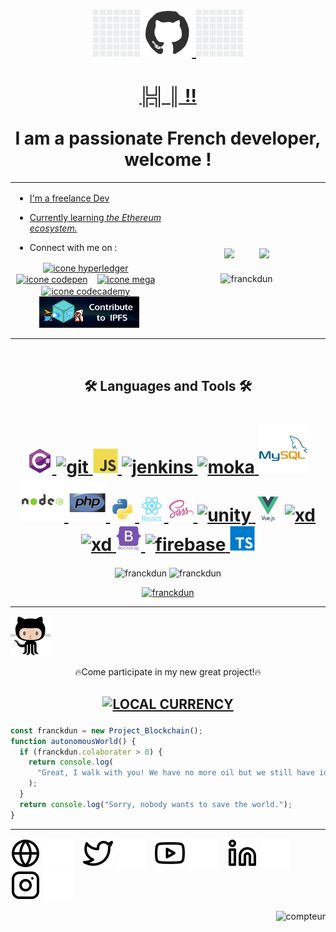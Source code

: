 <!-- frise -->
<h1 align="center"> <img src="./img/giphy005.webp" width="75px"> <a href="https://github.com/franckdun/Img-Banck/tree/main/img">  <img src="./img/gitcat.webp" width="76.5px"> </a>  <img src="https://github.com/franckdun/ImageBanck/blob/main/img/giphy005.webp" width="75px"> </h1>
 
<!-- Intro phrase HI !--> 
 
<h1 align="center"><a href="https://franckdun.github.io/002_Anim-texte-js/" target="_blank" width="76.5px" text-decoration="double" text-decoration="strong" >&#9568;&#9571; &#9553; &#8252;</a> <br><br>
I am a passionate French developer, welcome ! </h1>

<!-- presentation -->
<div align="center">
  <table>
	<tr>
	   <td width="50%">
		   
* [I'm a freelance Dev]()
	
* [Currently learning *the Ethereum ecosystem.*]()
		   
- Connect with me on :

<!-- hyperledger -->
<p align="center">
	<a href="https://franckdun.github.io/002_Anim-texte-js/" target="blank"><img align="center" src="https://img.shields.io/badge/hyperledger-2F3134?style=for-the-badge&logo=hyperledger&logoColor=white" alt="icone hyperledger" height="25" width="80" /></a>
	&nbsp;&nbsp;
<!-- Icone codepen --> 
	<a href="https://codepen.io/franckdun" target="blank"><img align="center" src="https://img.shields.io/badge/Codepen-000000?style=for-the-badge&logo=codepen&logoColor=white" alt="icone codepen" height="25" width="90" /></a>
	&nbsp;&nbsp;
<!-- Icone mega -->	
	<a href="https://franckdun.github.io/002_Anim-texte-js/" target="blank"><img align="center" src="https://img.shields.io/badge/Mega-%23D90007.svg?style=for-the-badge&logo=Mega&logoColor=white" alt="icone mega" height="25" width="70" /></a>
<!-- Codecademy -->
	&nbsp;&nbsp;
	<a href="https://franckdun.github.io/002_Anim-texte-js/" target="blank"><img align="center" src="https://img.shields.io/badge/Codecademy-FFF0E5?style=for-the-badge&logo=codecademy&logoColor=1F243A" alt="icone codecademy" height="25" width="80" /></a>
  <!-- IPFS -->
	&nbsp;&nbsp;
	<a href="#" target="blank"><img align="center" src="./img/ipfs.gif" alt="icone ipfs" height="50" width="160" /></a></p>
	   </td>  
	     <td width="50%">

<!-- Technos -->
<h2 align="center"> <a href="https://github.com/franckdun/Visualfolio/blob/main/README.md"> <img src="https://img.shields.io/badge/Go%20to-visualfolio-blueviolet"></a> &nbsp; &nbsp; &nbsp; <a href="https://github.com/franckdun/My-learning"> <img src="https://img.shields.io/badge/Go%20to-Learnfolio-007acc"></a></h2>

<p align="center">
  <img align="center" src="https://github-readme-stats.vercel.app/api/top-langs?username=franckdun&theme=onedark&show_icons=true&locale=en&layout=compact" alt="franckdun" /> </p>		   
	   </td>  
	 </tr>
 </table>
</div>

<br>

<h2 align="center">🛠 Languages and Tools 🛠</h2> 		
<h1 align="center">   
  <a href="https://www.w3schools.com/cs/" target="_blank" rel="noreferrer"> <img src="https://raw.githubusercontent.com/devicons/devicon/master/icons/csharp/csharp-original.svg" alt="csharp" width="40" height="40"/> </a> <a href="https://git- scm.com/" target="_blank" rel="noreferrer"> <img src="https://www.vectorlogo.zone/logos/git-scm/git-scm-icon.svg" alt="git" width="40" height="40"/> </a> <a href="https://developer.mozilla.org/en-US/docs/Web/JavaScript" target="_blank" rel="noreferrer "> <img src="https://raw.githubusercontent.com/devicons/devicon/master/icons/javascript/javascript-original.svg" alt="javascript" width="40" height="40"/> </a> <a href="https:// www.jenkins.io" target="_blank" rel="noreferrer"> <img src="https://www.vectorlogo.zone/logos/jenkins/jenkins-icon.svg" alt="jenkins" width=" 40" height="40"/> </a> <a href="https://mochajs.org" target="_blank" rel="noreferrer"> <img src="https://www.vectorlogo.zone/logos/mochajs/mochajs-icon.svg" alt="moka" width="40" height="40"/> </a> <a href="https://www.mysql.com/" target="_blank" rel="noreferrer"> <img src="https://raw.githubusercontent.com/devicons/devicon/master/icons/mysql/mysql-original-wordmark.svg" alt="mysql" width="80" height="80"/> </a> <a href="https://nodejs.org" target="_blank" rel="noreferrer"> <img src="https://raw.githubusercontent.com/devicons/devicon/master/icons/nodejs/nodejs-original-wordmark.svg" alt="nodejs" width="70" height="70"/> </a> <a href="https://www.php.net" target="_blank" rel="noreferrer"> <img src="https://raw.githubusercontent.com/devicons/devicon/master/icons/php/php-original.svg" alt="php" width="60" height="60"/> </a> <a href="https://www.python.org" target="_blank" rel="noreferrer"> <img src ="https://raw.githubusercontent.com/devicons/devicon/master/icons/python/python-original.svg" alt="python" width="40" height="40"/> </a> <a href="https://reactjs.org/" target="_blank" rel="noreferrer"> <img src="https://raw.githubusercontent.com/devicons/devicon/master/icons/react/react-original-wordmark.svg" alt="réagir" width="40" height="40"/> </a> <a href="https://sass-lang.com" target="_blank" rel="noreferrer"> <img src="https://raw.githubusercontent.com/devicons/devicon/master/icons/sass/sass-original.svg" alt="sass" width="40" height=" 40"/> </a> <a href="https://unity.com/" target="_blank" rel="noreferrer"> <img src="https://www.vectorlogo.zone/logos/unity3d/unity3d-icon.svg" alt="unity" width="40" height="40"/> </a> <a href="https://vuejs.org/" target="_blank" rel= "noreferrer"> <img src="https://raw.githubusercontent.com/devicons/devicon/master/icons/vuejs/vuejs-original-wordmark.svg" alt="vuejs" width="40" height=" 40"/></a> <a href="https://www.adobe.com/products/xd.html" target="_blank" rel="noreferrer"> <img src="https://cdn.worldvectorlogo.com/logos/adobe-xd.svg" alt="xd" width="40" height="40"/> </a> <a href="https://docs.soliditylang.org/en/v0.8.14/" target="_blank" rel="noreferrer"> <img src="https://github.com/franckdun/SCP_2022/blob/main/img/logo.jpg" alt="xd" width="40" height="40"/> </a>
 <a href="https://getbootstrap.com" target="_blank" rel="noreferrer"> <img src="https://raw.githubusercontent.com/devicons/devicon/master/icons/bootstrap/bootstrap-plain-wordmark.svg" alt="bootstrap" width="40" height="40"/> </a> <a href="https://firebase.google.com/" target="_blank" rel="noreferrer"> <img src="https://www.vectorlogo.zone/logos/firebase/firebase-icon.svg" alt="firebase" width="40" height="40"/> </a> <a href="https://www.typescriptlang.org/" target="_blank" rel="noreferrer"> <img src="https://raw.githubusercontent.com/devicons/devicon/master/icons/typescript/typescript-original.svg" alt="typescript" width="40" height="40"/> </a> 	
	
</h1>
<!-- PANNEAUX DE STASTISTIQUES -->
<p align="center"> 
  <img align="center" src="https://github-readme-stats.vercel.app/api?username=franckdun&theme=onedark&show_icons=true&locale=fr" alt="franckdun" />
   <img align="center" src="https://github-readme-streak-stats.herokuapp.com/?user=franckdun&theme=onedark&" alt="franckdun" />
</p>

<!-- github coupes stats sombre-->
<p align="center">
  <a href="https://github.com/ryo-ma/github-profile-trophy"><img src="https://github-profile-trophy.vercel.app/?username=franckdun&theme=onedark" alt="franckdun" /></a > </p>

<!-- github coupes blanches-->
<!-- <p align="center"> <a href="https:/ /github.com/ryo-ma/github-profile-trophy"><img src="https://github-profile-trophy.vercel.app/?username=franckdun" alt="franckdun" /></a > </p> -->

---

[![img_contact](https://github.com/franckdun/ImageBanck/blob/main/img/octocat.png)]()<p align="center">🔥Come participate in my new great project!🔥</p>

<!--START_SECTION:activity-->

<!-- Projects -->
<h2 align="center">
	
[![LOCAL CURRENCY]()](https://github.com/franckdun/LocalCurrencies)
	
</h2>

```javascript
const franckdun = new Project_Blockchain();
function autonomousWorld() {
  if (franckdun.colaborater > 0) {
    return console.log(
      "Great, I walk with you! We have no more oil but we still have ideas!"
    );
  }
  return console.log("Sorry, nobody wants to save the world.");
}
```

---

<!-- reseaux sociaux -->

[![img_contact](./img/globe-light.svg)](https://github.com/franckdun/ImageBanck/blob/main/img/lofimax.gif/i/#gh-light-mode-only)
[![img_contact](./img/globe-dark.svg)](https://github.com/franckdun/ImageBanck/blob/main/img/lofimax.gif/i/#gh-dark-mode-only)
&nbsp;&nbsp;
[![img_contact](./img/twitter-light.svg)](https://github.com/franckdun/ImageBanck/blob/main/img/lofimax.gif/i/#gh-light-mode-only)
[![img_contact](./img/twitter-dark.svg)](https://github.com/franckdun/ImageBanck/blob/main/img/lofimax.gif/i/#gh-dark-mode-only)
&nbsp;&nbsp;
[![img_contact](./img/youtube-light.svg)](https://github.com/franckdun/ImageBanck/blob/main/img/lofimax.gif/i/#gh-light-mode-only)
[![img_contact](./img/youtube-dark.svg)](https://github.com/franckdun/ImageBanck/blob/main/img/lofimax.gif/i/#gh-dark-mode-only)
&nbsp;&nbsp;
[![img_contact](./img/linkedin-light.svg)](https://github.com/franckdun/ImageBanck/blob/main/img/lofimax.gif/i/#gh-light-mode-only)
[![img_contact](./img/linkedin-dark.svg)](https://github.com/franckdun/ImageBanck/blob/main/img/lofimax.gif/i/#gh-dark-mode-only)
&nbsp;&nbsp;
[![img_contact](./img/instagram-light.svg)](https://github.com/franckdun/ImageBanck/blob/main/img/lofimax.gif/i/#gh-light-mode-only)
[![img_contact](./img/instagram-dark.svg)](https://github.com/franckdun/ImageBanck/blob/main/img/lofimax.gif/i/#gh-dark-mode-only)

<!-- nombre de vue -->
<p align="right"> <img src="https://komarev.com/ghpvc/?username=franckdun&label=Profile%20views&color=0e75b6&style=flat" alt="compteur" /> </p>
